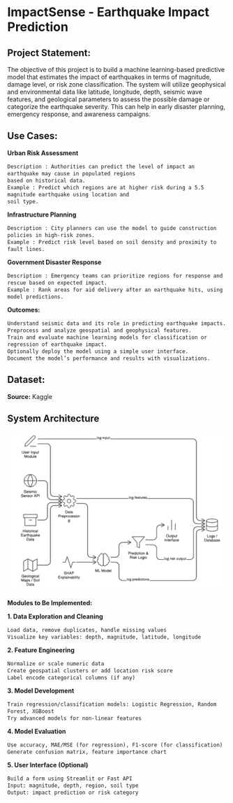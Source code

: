 # ImpactSense - Earthquake Impact Prediction

## Project Statement:

The objective of this project is to build a machine learning-based predictive model that estimates the impact of
earthquakes in terms of magnitude, damage level, or risk zone classification. The system will utilize geophysical
and environmental data like latitude, longitude, depth, seismic wave features, and geological parameters to assess
the possible damage or categorize the earthquake severity. This can help in early disaster planning, emergency
response, and awareness campaigns.

## Use Cases:

**Urban Risk Assessment**

```
Description : Authorities can predict the level of impact an earthquake may cause in populated regions
based on historical data.
Example : Predict which regions are at higher risk during a 5.5 magnitude earthquake using location and
soil type.
```
**Infrastructure Planning**

```
Description : City planners can use the model to guide construction policies in high-risk zones.
Example : Predict risk level based on soil density and proximity to fault lines.
```
**Government Disaster Response**

```
Description : Emergency teams can prioritize regions for response and rescue based on expected impact.
Example : Rank areas for aid delivery after an earthquake hits, using model predictions.
```
**Outcomes:**

```
Understand seismic data and its role in predicting earthquake impacts.
Preprocess and analyze geospatial and geophysical features.
Train and evaluate machine learning models for classification or regression of earthquake impact.
Optionally deploy the model using a simple user interface.
Document the model’s performance and results with visualizations.
```
## Dataset:

**Source:** Kaggle

## System Architecture
![System Architecture](images/system_architecture.png)


**Modules to Be Implemented:**

**1. Data Exploration and Cleaning**

```
Load data, remove duplicates, handle missing values
Visualize key variables: depth, magnitude, latitude, longitude
```
**2. Feature Engineering**

```
Normalize or scale numeric data
Create geospatial clusters or add location risk score
Label encode categorical columns (if any)
```

**3. Model Development**

```
Train regression/classification models: Logistic Regression, Random Forest, XGBoost
Try advanced models for non-linear features
```
**4. Model Evaluation**

```
Use accuracy, MAE/MSE (for regression), F1-score (for classification)
Generate confusion matrix, feature importance chart
```
**5. User Interface (Optional)**

```
Build a form using Streamlit or Fast API
Input: magnitude, depth, region, soil type
Output: impact prediction or risk category
```

